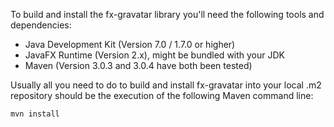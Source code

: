 To build and install the fx-gravatar library you'll need the following tools and
dependencies:

* Java Development Kit (Version 7.0 / 1.7.0 or higher)
* JavaFX Runtime (Version 2.x), might be bundled with your JDK
* Maven (Version 3.0.3 and 3.0.4 have both been tested)

Usually all you need to do to build and install fx-gravatar into your local .m2
repository should be the execution of the following Maven command line:

```sh
mvn install
```
